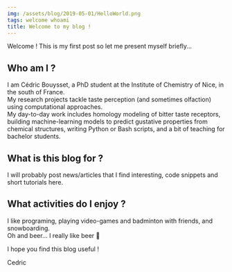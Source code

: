 ```yaml
---
img: /assets/blog/2019-05-01/HelloWorld.png
tags: welcome whoami
title: Welcome to my blog !
---
```

Welcome ! This is my first post so let me present myself briefly...

## Who am I ?
I am Cédric Bouysset, a PhD student at the Institute of Chemistry of Nice, in the south of France.  
My research projects tackle taste perception (and sometimes olfaction) using computational approaches.  
My day-to-day work includes homology modeling of bitter taste receptors, building machine-learning models to predict gustative properties from chemical structures, writing Python or Bash scripts, and a bit of teaching for bachelor students.

## What is this blog for ?
I will probably post news/articles that I find interesting, code snippets and short tutorials here.

## What activities do I enjoy ?
I like programing, playing video-games and badminton with friends, and snowboarding.  
Oh and beer... I really like beer :beer:

I hope you find this blog useful !

Cedric
